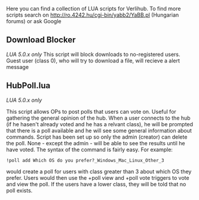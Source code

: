 Here you can find a collection of LUA scripts for Verlihub. To find more scripts search on http://ro.4242.hu/cgi-bin/yabb2/YaBB.pl (Hungarian forums) or ask Google

Download Blocker
---
*LUA 5.0.x only*
This script will block downloads to no-registered users. Guest user (class 0), who will try to download a file, will recieve a alert message


HubPoll.lua
----
*LUA 5.0.x only*

This script allows OPs to post polls that users can vote on. Useful for gathering the general opinion of the hub.
When a user connects to the hub (if he hasen't already voted and he has a relvant class), he will be prompted that there is a poll available and he will see some general information about commands. 
Script has been set up so only the admin (creator) can delete the poll. None - except the admin - will be able to see the results until he have voted. 
The syntax of the command is fairly easy. For example:

	!poll add Which OS do you prefer?_Windows_Mac_Linux_Other_3

would create a poll for users with class greater than 3 about which OS they prefer. Users would then use the +poll view and +poll vote triggers to vote and view the poll. If the users have a lower class, they will be told that no poll exists.
